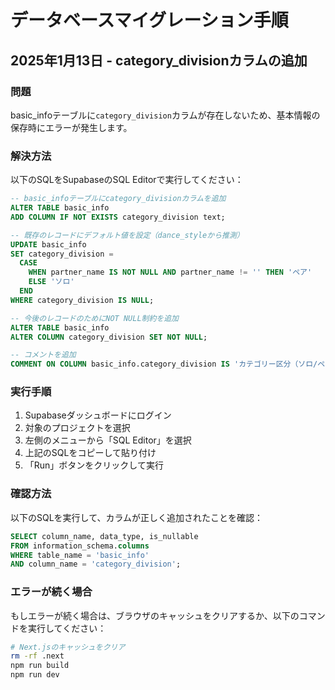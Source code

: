 # データベースマイグレーション手順

## 2025年1月13日 - category_divisionカラムの追加

### 問題
basic_infoテーブルに`category_division`カラムが存在しないため、基本情報の保存時にエラーが発生します。

### 解決方法

以下のSQLをSupabaseのSQL Editorで実行してください：

```sql
-- basic_infoテーブルにcategory_divisionカラムを追加
ALTER TABLE basic_info
ADD COLUMN IF NOT EXISTS category_division text;

-- 既存のレコードにデフォルト値を設定（dance_styleから推測）
UPDATE basic_info
SET category_division = 
  CASE 
    WHEN partner_name IS NOT NULL AND partner_name != '' THEN 'ペア'
    ELSE 'ソロ'
  END
WHERE category_division IS NULL;

-- 今後のレコードのためにNOT NULL制約を追加
ALTER TABLE basic_info
ALTER COLUMN category_division SET NOT NULL;

-- コメントを追加
COMMENT ON COLUMN basic_info.category_division IS 'カテゴリー区分（ソロ/ペア）';
```

### 実行手順

1. Supabaseダッシュボードにログイン
2. 対象のプロジェクトを選択
3. 左側のメニューから「SQL Editor」を選択
4. 上記のSQLをコピーして貼り付け
5. 「Run」ボタンをクリックして実行

### 確認方法

以下のSQLを実行して、カラムが正しく追加されたことを確認：

```sql
SELECT column_name, data_type, is_nullable
FROM information_schema.columns
WHERE table_name = 'basic_info' 
AND column_name = 'category_division';
```

### エラーが続く場合

もしエラーが続く場合は、ブラウザのキャッシュをクリアするか、以下のコマンドを実行してください：

```bash
# Next.jsのキャッシュをクリア
rm -rf .next
npm run build
npm run dev
```